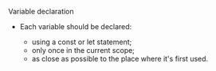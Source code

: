 Variable declaration

* Each variable should be declared:

    * using a const or let statement;
    * only once in the current scope;
    * as close as possible to the place where it's first used.
